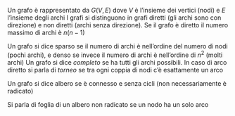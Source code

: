 Un grafo è rappresentato da $G(V,E)$ dove $V$ è l’insieme dei vertici (nodi) e $E$ l’insieme degli archi
I grafi si distinguono in grafi diretti (gli archi sono con direzione) e non diretti (archi senza direzione). Se il grafo è diretto il numero massimo di archi è $n(n-1)$

Un grafo si dice sparso se il numero di archi è nell’ordine del numero di nodi (pochi archi), e denso se invece il numero di archi è nell’ordine di $n^2$ (molti archi)
Un grafo si dice *completo* se ha tutti gli archi possibili. In caso di arco diretto si parla di *torneo* se tra ogni coppia di nodi c’è esattamente un arco

Un grafo si dice albero se è connesso e senza cicli (non necessariamente è radicato)

Si parla di foglia di un albero non radicato se un nodo ha un solo arco
